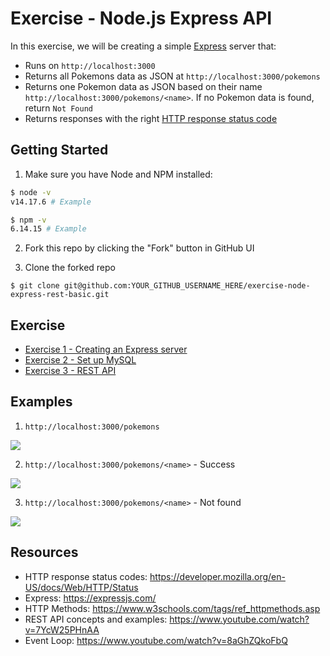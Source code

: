 # Exercise - Node.js Express API

In this exercise, we will be creating a simple [Express](https://expressjs.com/) server that:

- Runs on `http://localhost:3000`
- Returns all Pokemons data as JSON at `http://localhost:3000/pokemons`
- Returns one Pokemon data as JSON based on their name `http://localhost:3000/pokemons/<name>`. If no Pokemon data is found, return `Not Found`
- Returns responses with the right [HTTP response status code](https://developer.mozilla.org/en-US/docs/Web/HTTP/Status)

## Getting Started

1. Make sure you have Node and NPM installed:

```bash
$ node -v
v14.17.6 # Example

$ npm -v
6.14.15 # Example
```

2. Fork this repo by clicking the "Fork" button in GitHub UI

3. Clone the forked repo

```
$ git clone git@github.com:YOUR_GITHUB_USERNAME_HERE/exercise-node-express-rest-basic.git
```

## Exercise

- [Exercise 1 - Creating an Express server](./exercises/exercise-1.md)
- [Exercise 2 - Set up MySQL](./exercises/exercise-2.md)
- [Exercise 3 - REST API](./exercises/exercise-3.md)

## Examples

1. `http://localhost:3000/pokemons`

![](./examples/pokemons.png)

2. `http://localhost:3000/pokemons/<name>` - Success

![](./examples/pokemonName200.png)

3. `http://localhost:3000/pokemons/<name>` - Not found

![](./examples/pokemonName404.png)

## Resources

- HTTP response status codes: https://developer.mozilla.org/en-US/docs/Web/HTTP/Status
- Express: https://expressjs.com/
- HTTP Methods: https://www.w3schools.com/tags/ref_httpmethods.asp
- REST API concepts and examples: https://www.youtube.com/watch?v=7YcW25PHnAA
- Event Loop: https://www.youtube.com/watch?v=8aGhZQkoFbQ
